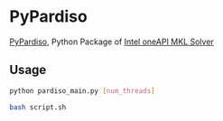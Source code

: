 # PyPardiso

[PyPardiso](https://github.com/haasad/PyPardisoProject), Python Package of [Intel oneAPI MKL Solver](https://www.intel.com/content/www/us/en/docs/onemkl/developer-reference-c/2023-0/onemkl-pardiso-parallel-direct-sparse-solver-iface.html)

## Usage
```bash
python pardiso_main.py [num_threads]
```
```bash
bash script.sh
```